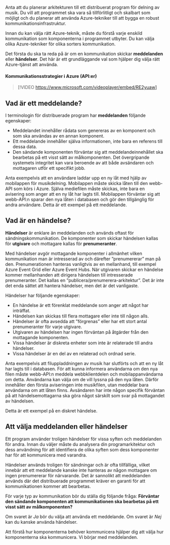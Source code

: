 Anta att du planerar arkitekturen till ett distribuerat program för delning av musik. Du vill att programmet ska vara så tillförlitligt och skalbart som möjligt och du planerar att använda Azure-tekniker till att bygga en robust kommunikationsinfrastruktur.

Innan du kan välja rätt Azure-teknik, måste du förstå varje enskild kommunikation som komponenterna i programmet utbyter. Du kan välja olika Azure-tekniker för olika sorters kommunikation.

Det första du ska ta reda på är om en kommunikation skickar **meddelanden** eller **händelser**. Det här är ett grundläggande val som hjälper dig välja rätt Azure-tjänst att använda.

#### <a name="communication-strategies-in-azure-apis"></a>Kommunikationsstrategier i Azure (API:er)

> [!VIDEO https://www.microsoft.com/videoplayer/embed/RE2yuaw]

## <a name="what-is-a-message"></a>Vad är ett meddelande?
I terminologin för distribuerade program har **meddelanden** följande egenskaper:

- Meddelandet innehåller rådata som genereras av en komponent och som ska användas av en annan komponent.
- Ett meddelande innehåller själva informationen, inte bara en referens till dessa data.
- Den sändande komponenten förväntar sig att meddelandeinnehållet ska bearbetas på ett visst sätt av målkomponenten. Det övergripande systemets integritet kan vara beroende av att både avsändaren och mottagaren utför ett specifikt jobb.

Anta exempelvis att en användare laddar upp en ny låt med hjälp av mobilappen för musikdelning. Mobilappen måste skicka låten till den webb-API som körs i Azure. Själva mediefilen måste skickas, inte bara en avisering som anger att en ny låt har lagts till. Mobilappen förväntar sig att webb-API:n sparar den nya låten i databasen och gör den tillgänglig för andra användare. Detta är ett exempel på ett meddelande.

## <a name="what-is-an-event"></a>Vad är en händelse?

**Händelser** är enklare än meddelanden och används oftast för sändningskommunikation. De komponenter som skickar händelsen kallas för **utgivare** och mottagare kallas för **prenumeranter**.

Med händelser avgör mottagande komponenter i allmänhet vilken kommunikation man är intresserad av och därefter ”prenumererar” man på den. Prenumerationen hanteras vanligtvis av en mellanhand, till exempel Azure Event Grid eller Azure Event Hubs. När utgivaren skickar en händelse kommer mellanhanden att dirigera händelsen till intresserade prenumeranter. Det kallas en ”publicera/prenumerera-arkitektur”. Det är inte det enda sättet att hantera händelser, men det är det vanligaste.

Händelser har följande egenskaper:

- En händelse är ett förenklat meddelande som anger att något har inträffat.
- Händelsen kan skickas till flera mottagare eller inte till någon alls.
- Händelser är ofta avsedda att ”förgrenas” eller har ett stort antal prenumeranter för varje utgivare.
- Utgivaren av händelsen har ingen förväntan på åtgärder från den mottagande komponenten.
- Vissa händelser är diskreta enheter som inte är relaterade till andra händelser. 
- Vissa händelser är en del av en relaterad och ordnad serie.  

Anta exempelvis att filuppladdningen av musik har slutförts och att en ny låt har lagts till i databasen. För att kunna informera användarna om den nya filen måste webb-API:n meddela webbklientdelen och mobilappanvändarna om detta. Användarna kan välja om de vill lyssna på den nya låten. Därför innehåller den första aviseringen inte musikfilen, utan meddelar bara användarna om att låten finns. Avsändaren har inte någon specifik förväntan på att händelsemottagarna ska göra något särskilt som svar på mottagandet av händelsen.

Detta är ett exempel på en diskret händelse.

## <a name="how-to-choose-messages-or-events"></a>Att välja meddelanden eller händelser

Ett program använder troligen händelser för vissa syften och meddelanden för andra. Innan du väljer måste du analysera din programarkitektur och dess användning för att identifiera de olika syften som dess komponenter har för att kommunicera med varandra.

Händelser används troligen för sändningar och är ofta tillfälliga, vilket innebär att ett meddelande kanske inte hanteras av någon mottagare om ingen prenumererar för närvarande. Det är sannolikt att meddelanden används där det distribuerade programmet kräver en garanti för att kommunikationen kommer att bearbetas.

För varje typ av kommunikation bör du ställa dig följande fråga: **Förväntar den sändande komponenten att kommunikationen ska bearbetas på ett visst sätt av målkomponenten?**

Om svaret är _Ja_ bör du välja att använda ett meddelande. Om svaret är _Nej_ kan du kanske använda händelser.

Att förstå hur komponenterna behöver kommunicera hjälper dig att välja hur komponenterna ska kommunicera. Vi börjar med meddelanden.